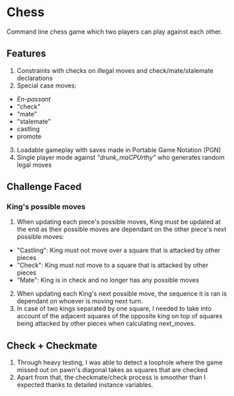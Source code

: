 # Chess
Command line chess game which two players can play against each other.

## Features
1. Constraints with checks on illegal moves and check/mate/stalemate declarations
2. Special case moves:
  - <em>En-passant</em>
  - "check"
  - "mate"
  - "stalemate"
  - castling
  - promote
3. Loadable gameplay with saves made in Portable Game Notation (PGN)
4. Single player mode against <em>"drunk_maCPUrthy"</em> who generates random legal moves

## Challenge Faced
### King's possible moves
1. When updating each piece's possible moves, King must be updated at the end as their possible moves are dependant on the other piece's next possible moves:
  - "Castling": King must not move over a square that is attacked by other pieces
  - "Check": King must not move to a square that is attacked by other pieces
  - "Mate": King is in check and no longer has any possible moves
2. When updating each King's next possible move, the sequence it is ran is dependant on whoever is moving next turn.
3. In case of two kings separated by one square, I needed to take into account of the adjacent squares of the opposite king on top of squares being attacked by other pieces when calculating next_moves.

## Check + Checkmate
1. Through heavy testing, I was able to detect a loophole where the game missed out on pawn's diagonal takes as squares that are checked
2. Apart from that, the checkmate/check process is smoother than I expected thanks to detailed instance variables.